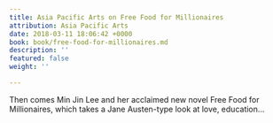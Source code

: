 ```yaml
---
title: Asia Pacific Arts on Free Food for Millionaires
attribution: Asia Pacific Arts
date: 2018-03-11 18:06:42 +0000
book: book/free-food-for-millionaires.md
description: ''
featured: false
weight: ''

---
```

Then comes Min Jin Lee and her acclaimed new novel Free Food for Millionaires, which takes a Jane Austen-type look at love, education…